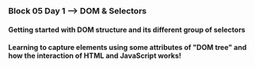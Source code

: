 ### Block 05 Day 1 --> DOM & Selectors
#### Getting started with DOM structure and its different group of selectors
#### Learning to capture elements using some attributes of "DOM tree" and how the interaction of HTML and JavaScript works!
